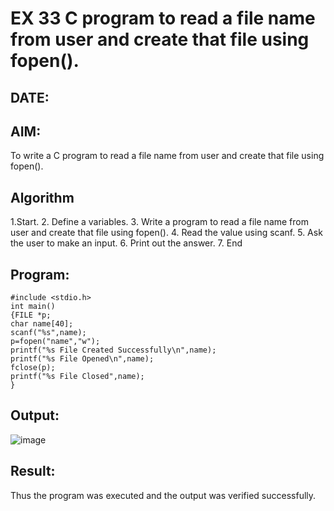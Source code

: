 # EX 33 C program to read a file name from user and create that file using fopen().
## DATE:
## AIM:
To write a C program to read a file name from user and create that file using fopen().

## Algorithm
1.Start.
2. Define a variables.
3. Write a program to read a file name from user and create that file using fopen().
4. Read the value using scanf.
5. Ask the user to make an input.
6. Print out the answer.
7. End   

## Program:
```
#include <stdio.h> 
int main()
{FILE *p;
char name[40]; 
scanf("%s",name);
p=fopen("name","w");
printf("%s File Created Successfully\n",name); 
printf("%s File Opened\n",name);
fclose(p);
printf("%s File Closed",name);
}
```

## Output:

![image](https://github.com/user-attachments/assets/dc1f9b7c-ac81-43af-a078-0077e0f655d7)





## Result:
Thus the program was executed and the output was verified successfully.
